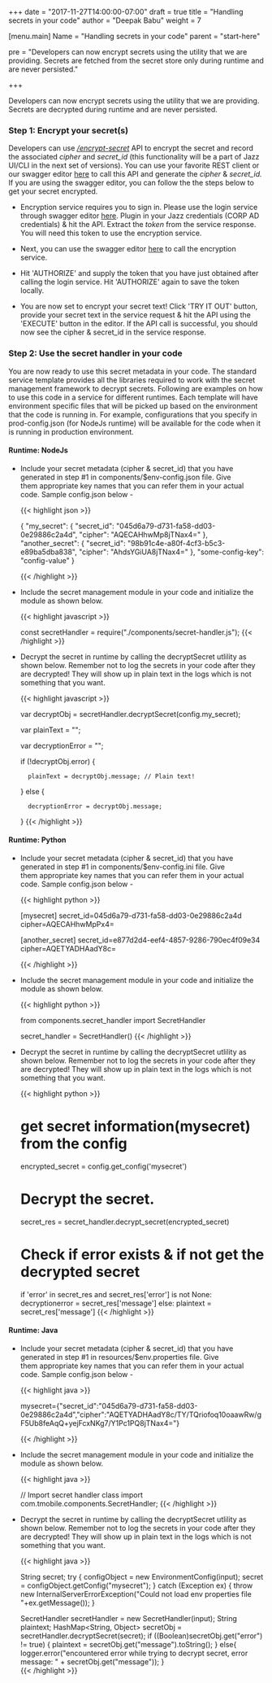 
+++
date = "2017-11-27T14:00:00-07:00"
draft = true
title = "Handling secrets in your code"
author = "Deepak Babu"
weight = 7

[menu.main]
Name = "Handling secrets in your code"
parent = "start-here"

pre = "Developers can now encrypt secrets using the utility that we are providing. Secrets are fetched from the secret store only during runtime and are never persisted."

+++
<!-- Add a short description in the pre field inside menu

Handling secrets in your code
============================= -->

Developers can now encrypt secrets using the utility that we are providing. Secrets are decrypted during runtime and are never persisted.

### Step 1: Encrypt your secret(s)

Developers can use [*/encrypt-secret*](http://editor.cloud-api.corporate.t-mobile.com/?url=https://cloud-api-doc.corporate.t-mobile.com/encrypt-secret/swagger.json) API to encrypt the secret and record the associated *cipher* and *secret\_id* (this functionality will be a part of Jazz UI/CLI in the next set of versions). You can use your favorite REST client or our swagger editor [here](http://editor.cloud-api.corporate.t-mobile.com/?url=https://cloud-api-doc.corporate.t-mobile.com/encrypt-secret/swagger.json) to call this API and generate the *cipher* & *secret\_id.* If you are using the swagger editor, you can follow the the steps below to get your secret encrypted.

* Encryption service requires you to sign in. Please use the login service through swagger editor [here](http://editor.cloud-api.corporate.t-mobile.com/?url=https://cloud-api-doc.corporate.t-mobile.com/jazz_login/prod/swagger.json). Plugin in your Jazz credentials (CORP AD credentials) & hit the API. Extract the *token* from the service response. You will need this token to use the encryption service.

* Next, you can use the swagger editor [here](http://editor.cloud-api.corporate.t-mobile.com/?url=https://cloud-api-doc.corporate.t-mobile.com/encrypt-secret/swagger.json) to call the encryption service.

* Hit 'AUTHORIZE' and supply the token that you have just obtained after calling the login service.  Hit 'AUTHORIZE' again to save the token locally.

* You are now set to encrypt your secret text! Click 'TRY IT OUT' button, provide your secret text in the service request & hit the API using the 'EXECUTE' button in the editor. If the API call is successful, you should now see the cipher & secret\_id in the service response.

### Step 2: Use the secret handler in your code

You are now ready to use this secret metadata in your code. The standard service template provides all the libraries required to work with the secret management framework to decrypt secrets. Following are examples on how to use this code in a service for different runtimes. Each template will have environment specific files that will be picked up based on the environment that the code is running in. For example, configurations that you specify in prod-config.json (for NodeJs runtime) will be available for the code when it is running in production environment.

#### Runtime: NodeJs

* Include your secret metadata (cipher & secret\_id) that you have generated in step #1 in components/$env-config.json file. Give them appropriate key names that you can refer them in your actual code. Sample config.json below - 

	{{< highlight json  >}}
    
    {
		"my_secret": {
			"secret_id": "045d6a79-d731-fa58-dd03-0e29886c2a4d",
			"cipher": "AQECAHhwMp8jTNax4="
		},
		"another_secret": {
			"secret_id": "98b91c4e-a80f-4cf3-b5c3-e89ba5dba838",
			"cipher": "AhdsYGiUA8jTNax4="
		},
		"some-config-key": "config-value"
	}

    {{< /highlight >}}

* Include the secret management module in your code and initialize the module as shown below.

    {{< highlight javascript  >}}
    
    const secretHandler = require("./components/secret-handler.js");
    {{< /highlight >}}

* Decrypt the secret in runtime by calling the decryptSecret utlility as shown below. Remember not to log the secrets in your code after they are decrypted! They will show up in plain text in the logs which is not something that you want.

    {{< highlight javascript  >}}
    
    var decryptObj = secretHandler.decryptSecret(config.my_secret);

    var plainText = "";
    
    var decryptionError = "";
    
    if (!decryptObj.error) {
    
        plainText = decryptObj.message; // Plain text! 
    
    } else {
    
        decryptionError = decryptObj.message;
    }
    {{< /highlight >}}


#### Runtime: Python

* Include your secret metadata (cipher & secret\_id) that you have generated in step #1 in components/$env-config.ini file. Give them appropriate key names that you can refer them in your actual code. Sample config.json below - 

	{{< highlight python  >}}
    
    [mysecret]
    secret_id=045d6a79-d731-fa58-dd03-0e29886c2a4d
    cipher=AQECAHhwMpPx4=
    
    
    [another_secret]
    secret_id=e877d2d4-eef4-4857-9286-790ec4f09e34
    cipher=AQETYADHAadY8c=

    {{< /highlight >}}

* Include the secret management module in your code and initialize the module as shown below.

    {{< highlight python  >}}
    
    from components.secret_handler import SecretHandler

    secret_handler = SecretHandler()
    {{< /highlight >}}

* Decrypt the secret in runtime by calling the decryptSecret utlility as shown below. Remember not to log the secrets in your code after they are decrypted! They will show up in plain text in the logs which is not something that you want.

    {{< highlight python  >}}
    
    # get secret information(mysecret) from the config
    encrypted_secret = config.get_config('mysecret')
    
    # Decrypt the secret.
    secret_res = secret_handler.decrypt_secret(encrypted_secret)
    
    # Check if error exists & if not get the decrypted secret
    if 'error' in secret_res and secret_res['error'] is not None:
        decryptionerror = secret_res['message']
    else:
        plaintext = secret_res['message']
    {{< /highlight >}}


#### Runtime: Java

* Include your secret metadata (cipher & secret\_id) that you have generated in step #1 in resources/$env.properties file. Give them appropriate key names that you can refer them in your actual code. Sample config.json below - 

	{{< highlight java  >}}
    
    mysecret={"secret_id":"045d6a79-d731-fa58-dd03-0e29886c2a4d","cipher":"AQETYADHAadY8c/TY/TQriofoq10oaawRw/gF5Ub8feAqQ+yejFcxNKg7/Y1Pc1PQ8jTNax4="}

    {{< /highlight >}}

* Include the secret management module in your code and initialize the module as shown below.

    {{< highlight java  >}}
    
    // Import secret handler class
    import com.tmobile.components.SecretHandler;
    {{< /highlight >}}

* Decrypt the secret in runtime by calling the decryptSecret utlility as shown below. Remember not to log the secrets in your code after they are decrypted! They will show up in plain text in the logs which is not something that you want.

    {{< highlight java  >}}
    
    String secret;
    try {
        configObject = new EnvironmentConfig(input);
        secret = configObject.getConfig("mysecret");
    } catch (Exception ex) {
        throw new InternalServerErrorException("Could not load env properties file "+ex.getMessage());
    }

    SecretHandler secretHandler = new SecretHandler(input);
    String plaintext;
    HashMap<String, Object> secretObj = secretHandler.decryptSecret(secret);
    if ((Boolean)secretObj.get("error") != true) {
        plaintext = secretObj.get("message").toString();
    } else{
        logger.error("encountered error while trying to decrypt secret, error message: " + secretObj.get("message"));
    }   
    {{< /highlight >}}
